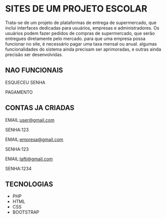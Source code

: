 # SITES DE UM PROJETO ESCOLAR

Trata-se de um projeto de plataformas de entrega de supermercado, que inclui interfaces dedicadas para usuários, empresas e administradores. Os usuários podem fazer pedidos de compras de supermercado, que serão entregues diretamente pelo mercado. para que uma empresa possa funcionar no site, é necessário pagar uma taxa mensal ou anual. algumas funcionalidades do sistema ainda precisam ser aprimoradas, e outras ainda precisão ser desenvolvidas.

## NAO FUNCIONAIS
ESQUECEU SENHA

PAGAMENTO

## CONTAS JA CRIADAS

EMAIL:user@gmail.com

SENHA:123

EMAIL:empresa@gmail.com

SENHA:123

EMAIL:lafti@gmail.com

SENHA:1234

## TECNOLOGIAS

- PHP
- HTML
- CSS
- BOOTSTRAP
